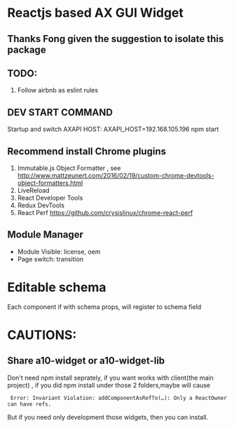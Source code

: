 # Reactjs based AX GUI Widget
## Thanks Fong given the suggestion to isolate this package

## TODO:
1. Follow airbnb as eslint rules

## DEV START COMMAND
Startup and switch AXAPI HOST:
AXAPI_HOST=192.168.105.196 npm start

## Recommend install Chrome plugins
1. Immutable.js Object Formatter , see http://www.mattzeunert.com/2016/02/19/custom-chrome-devtools-object-formatters.html
2. LiveReload
3. React Developer Tools
4. Redux DevTools
5. React Perf https://github.com/crysislinux/chrome-react-perf

## Module Manager
- Module Visible: license, oem
- Page switch: transition


# Editable schema
Each component if with schema props, will register to schema field


# CAUTIONS:
## Share a10-widget or a10-widget-lib
Don't need npm install seprately, if you want works with client(the main project) , 
if you did npm install under those 2 folders,maybe will cause 
```
 Error: Invariant Violation: addComponentAsRefTo(…): Only a ReactOwner can have refs.
```
But if you need only development those widgets, then you can install.